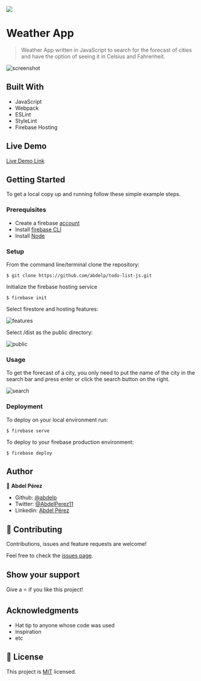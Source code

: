 ![](https://img.shields.io/badge/Microverse-blueviolet)

# Weather App

> Weather App written in JavaScript to search for the forecast of cities and have the option of seeing it in Celsius and Fahrenheit.

![screenshot](./app_screenshot.gif)

## Built With

- JavaScript
- Webpack
- ESLint
- StyleLint
- Firebase Hosting

## Live Demo

[Live Demo Link](https://weather-app-4562.web.app/)


## Getting Started

To get a local copy up and running follow these simple example steps.

### Prerequisites

- Create a firebase [account](https://console.firebase.google.com/)
- Install [firebase CLI](https://firebase.google.com/docs/cli)
- Install [Node](https://nodejs.org/en/)

### Setup

From the command line/terminal clone the repository:

```
$ git clone https://github.com/abdelp/todo-list-js.git
```

Initialize the firebase hosting service

```
$ firebase init
```

Select firestore and hosting features:

![features](./src/assets/firebase_init_step_1.png)

Select /dist as the public directory:

![public](./src/assets/firebase_init_step_2.png)

### Usage

To get the forecast of a city, you only need to put the name of the city in the search bar and press enter or click the search button on the right.

![search](./src/assets/search-bar.png)

### Deployment

To deploy on your local environment run:

```
$ firebase serve
```

To deploy to your firebase production environment:

```
$ firebase deploy
```

## Author

👤 **Abdel Pérez**

- Github: [@abdelp](https://github.com/abdelp/)
- Twitter: [@AbdelPerez11](https://twitter.com/abdelperez11)
- Linkedin: [Abdel Pérez](https://www.linkedin.com/in/abdel-perez/)

## 🤝 Contributing

Contributions, issues and feature requests are welcome!

Feel free to check the [issues page](issues/).

## Show your support

Give a ⭐️ if you like this project!

## Acknowledgments

- Hat tip to anyone whose code was used
- Inspiration
- etc

## 📝 License

This project is [MIT](lic.url) licensed.